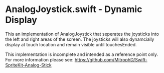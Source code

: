 # AnalogJoystick.swift - Dynamic Display

This an implementation of AnalogJoystick that seperates the joysticks into the left and right areas of the screen. The joysticks will also dynamcially display at touch location and remain visible until touchesEnded. 

This implementation is incomplete and intended as a reference point only. For more information please see: https://github.com/MitrophD/Swift-SpriteKit-Analog-Stick

